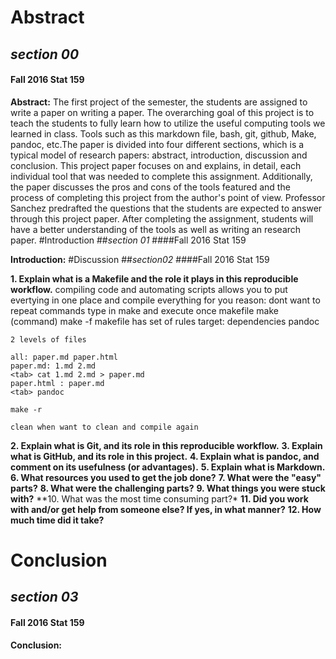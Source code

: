 Abstract
========

*section 00*
------------

#### Fall 2016 Stat 159

**Abstract:** The first project of the semester, the students are
assigned to write a paper on writing a paper. The overarching goal of
this project is to teach the students to fully learn how to utilize the
useful computing tools we learned in class. Tools such as this markdown
file, bash, git, github, Make, pandoc, etc.The paper is divided into
four different sections, which is a typical model of research papers:
abstract, introduction, discussion and conclusion. This project paper
focuses on and explains, in detail, each individual tool that was needed
to complete this assignment. Additionally, the paper discusses the pros
and cons of the tools featured and the process of completing this
project from the author's point of view. Professor Sanchez predrafted
the questions that the students are expected to answer through this
project paper. After completing the assignment, students will have a
better understanding of the tools as well as writing an research paper.
\#Introduction \#\#*section 01* \#\#\#\#Fall 2016 Stat 159

**Introduction:** \#Discussion \#\#*section02* \#\#\#\#Fall 2016 Stat
159

**1. Explain what is a Makefile and the role it plays in this
reproducible workflow.** compiling code and automating scripts allows
you to put evertying in one place and compile everything for you reason:
dont want to repeat commands type in make and execute once makefile make
(command) make -f makefile has set of rules target: dependencies pandoc

    2 levels of files

    all: paper.md paper.html
    paper.md: 1.md 2.md
    <tab> cat 1.md 2.md > paper.md
    paper.html : paper.md
    <tab> pandoc

    make -r

    clean when want to clean and compile again

**2. Explain what is Git, and its role in this reproducible workflow.**
**3. Explain what is GitHub, and its role in this project.** **4.
Explain what is pandoc, and comment on its usefulness (or advantages).**
**5. Explain what is Markdown.** **6. What resources you used to get the
job done?** **7. What were the "easy" parts?** **8. What were the
challenging parts?** **9. What things you were stuck with?** \*\*10.
What was the most time consuming part?\* **11. Did you work with and/or
get help from someone else? If yes, in what manner?** **12. How much
time did it take?**

Conclusion
==========

*section 03*
------------

#### Fall 2016 Stat 159

**Conclusion:**
